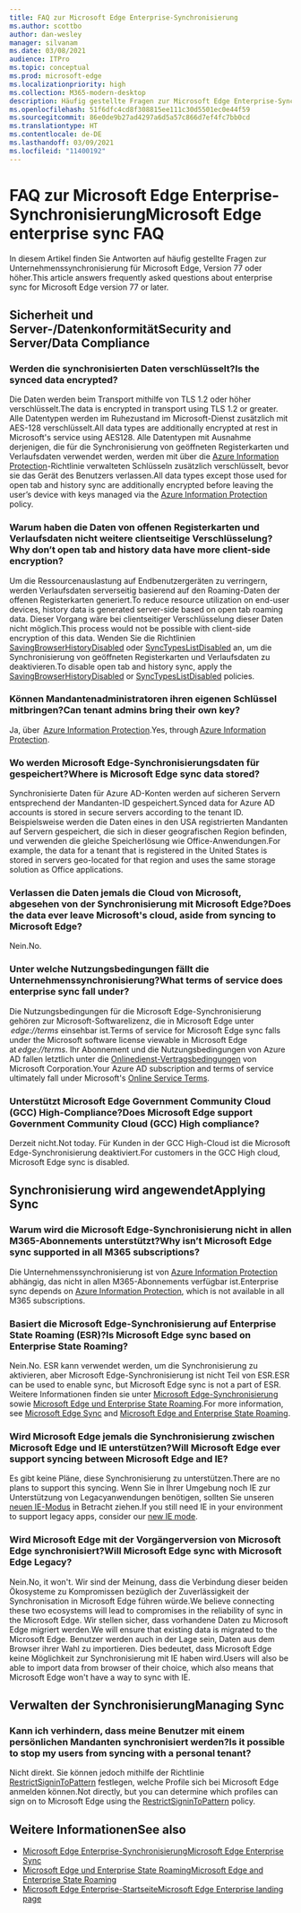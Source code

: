 ```yaml
---
title: FAQ zur Microsoft Edge Enterprise-Synchronisierung
ms.author: scottbo
author: dan-wesley
manager: silvanam
ms.date: 03/08/2021
audience: ITPro
ms.topic: conceptual
ms.prod: microsoft-edge
ms.localizationpriority: high
ms.collection: M365-modern-desktop
description: Häufig gestellte Fragen zur Microsoft Edge Enterprise-Synchronisierung.
ms.openlocfilehash: 51f6dfc4cd8f308815ee111c30d5501ec0e44f59
ms.sourcegitcommit: 86e0de9b27ad4297a6d5a57c866d7ef4fc7bb0cd
ms.translationtype: HT
ms.contentlocale: de-DE
ms.lasthandoff: 03/09/2021
ms.locfileid: "11400192"
---
```

# <a name="microsoft-edge-enterprise-sync-faq"></a><span data-ttu-id="a05f1-103">FAQ zur Microsoft Edge Enterprise-Synchronisierung</span><span class="sxs-lookup"><span data-stu-id="a05f1-103">Microsoft Edge enterprise sync FAQ</span></span>

<span data-ttu-id="a05f1-104">In diesem Artikel finden Sie Antworten auf häufig gestellte Fragen zur Unternehmenssynchronisierung für Microsoft Edge, Version 77 oder höher.</span><span class="sxs-lookup"><span data-stu-id="a05f1-104">This article answers frequently asked questions about enterprise sync for Microsoft Edge version 77 or later.</span></span>

## <a name="security-and-serverdata-compliance"></a><span data-ttu-id="a05f1-105">Sicherheit und Server-/Datenkonformität</span><span class="sxs-lookup"><span data-stu-id="a05f1-105">Security and Server/Data Compliance</span></span>

### <a name="is-the-synced-data-encrypted"></a><span data-ttu-id="a05f1-106">Werden die synchronisierten Daten verschlüsselt?</span><span class="sxs-lookup"><span data-stu-id="a05f1-106">Is the synced data encrypted?</span></span>

<span data-ttu-id="a05f1-107">Die Daten werden beim Transport mithilfe von TLS 1.2 oder höher verschlüsselt.</span><span class="sxs-lookup"><span data-stu-id="a05f1-107">The data is encrypted in transport using TLS 1.2 or greater.</span></span> <span data-ttu-id="a05f1-108">Alle Datentypen werden im Ruhezustand im Microsoft-Dienst zusätzlich mit AES-128 verschlüsselt.</span><span class="sxs-lookup"><span data-stu-id="a05f1-108">All data types are additionally encrypted at rest in Microsoft's service using AES128.</span></span> <span data-ttu-id="a05f1-109">Alle Datentypen mit Ausnahme derjenigen, die für die Synchronisierung von geöffneten Registerkarten und Verlaufsdaten verwendet werden, werden mit über die [Azure Information Protection](https://docs.microsoft.com/deployedge/microsoft-edge-policies#restrictsignintopattern)-Richtlinie verwalteten Schlüsseln zusätzlich verschlüsselt, bevor sie das Gerät des Benutzers verlassen.</span><span class="sxs-lookup"><span data-stu-id="a05f1-109">All data types except those used for open tab and history sync are additionally encrypted before leaving the user’s device with keys managed via the [Azure Information Protection](https://docs.microsoft.com/deployedge/microsoft-edge-policies#restrictsignintopattern) policy.</span></span>

### <a name="why-dont-open-tab-and-history-data-have-more-client-side-encryption"></a><span data-ttu-id="a05f1-110">Warum haben die Daten von offenen Registerkarten und Verlaufsdaten nicht weitere clientseitige Verschlüsselung?</span><span class="sxs-lookup"><span data-stu-id="a05f1-110">Why don’t open tab and history data have more client-side encryption?</span></span>

<span data-ttu-id="a05f1-111">Um die Ressourcenauslastung auf Endbenutzergeräten zu verringern, werden Verlaufsdaten serverseitig basierend auf den Roaming-Daten der offenen Registerkarten generiert.</span><span class="sxs-lookup"><span data-stu-id="a05f1-111">To reduce resource utilization on end-user devices, history data is generated server-side based on open tab roaming data.</span></span> <span data-ttu-id="a05f1-112">Dieser Vorgang wäre bei clientseitiger Verschlüsselung dieser Daten nicht möglich.</span><span class="sxs-lookup"><span data-stu-id="a05f1-112">This process would not be possible with client-side encryption of this data.</span></span> <span data-ttu-id="a05f1-113">Wenden Sie die Richtlinien [SavingBrowserHistoryDisabled](https://docs.microsoft.com/deployedge/microsoft-edge-policies#savingbrowserhistorydisabled) oder [SyncTypesListDisabled](https://docs.microsoft.com/DeployEdge/microsoft-edge-policies#synctypeslistdisabled) an, um die Synchronisierung von geöffneten Registerkarten und Verlaufsdaten zu deaktivieren.</span><span class="sxs-lookup"><span data-stu-id="a05f1-113">To disable open tab and history sync, apply the [SavingBrowserHistoryDisabled](https://docs.microsoft.com/deployedge/microsoft-edge-policies#savingbrowserhistorydisabled) or [SyncTypesListDisabled](https://docs.microsoft.com/DeployEdge/microsoft-edge-policies#synctypeslistdisabled) policies.</span></span>

### <a name="can-tenant-admins-bring-their-own-key"></a><span data-ttu-id="a05f1-114">Können Mandantenadministratoren ihren eigenen Schlüssel mitbringen?</span><span class="sxs-lookup"><span data-stu-id="a05f1-114">Can tenant admins bring their own key?</span></span>

<span data-ttu-id="a05f1-115">Ja, über  [Azure Information Protection](https://azure.microsoft.com/services/information-protection/).</span><span class="sxs-lookup"><span data-stu-id="a05f1-115">Yes, through [Azure Information Protection](https://azure.microsoft.com/services/information-protection/).</span></span>

### <a name="where-is-microsoft-edge-sync-data-stored"></a><span data-ttu-id="a05f1-116">Wo werden Microsoft Edge-Synchronisierungsdaten für gespeichert?</span><span class="sxs-lookup"><span data-stu-id="a05f1-116">Where is Microsoft Edge sync data stored?</span></span>

<span data-ttu-id="a05f1-117">Synchronisierte Daten für Azure AD-Konten werden auf sicheren Servern entsprechend der Mandanten-ID gespeichert.</span><span class="sxs-lookup"><span data-stu-id="a05f1-117">Synced data for Azure AD accounts is stored in secure servers according to the tenant ID.</span></span> <span data-ttu-id="a05f1-118">Beispielsweise werden die Daten eines in den USA registrierten Mandanten auf Servern gespeichert, die sich in dieser geografischen Region befinden, und verwenden die gleiche Speicherlösung wie Office-Anwendungen.</span><span class="sxs-lookup"><span data-stu-id="a05f1-118">For example, the data for a tenant that is registered in the United States is stored in servers geo-located for that region and uses the same storage solution as Office applications.</span></span>

### <a name="does-the-data-ever-leave-microsofts-cloud-aside-from-syncing-to-microsoft-edge"></a><span data-ttu-id="a05f1-119">Verlassen die Daten jemals die Cloud von Microsoft, abgesehen von der Synchronisierung mit Microsoft Edge?</span><span class="sxs-lookup"><span data-stu-id="a05f1-119">Does the data ever leave Microsoft's cloud, aside from syncing to Microsoft Edge?</span></span>

<span data-ttu-id="a05f1-120">Nein.</span><span class="sxs-lookup"><span data-stu-id="a05f1-120">No.</span></span>

### <a name="what-terms-of-service-does-enterprise-sync-fall-under"></a><span data-ttu-id="a05f1-121">Unter welche Nutzungsbedingungen fällt die Unternehmenssynchronisierung?</span><span class="sxs-lookup"><span data-stu-id="a05f1-121">What terms of service does enterprise sync fall under?</span></span>

<span data-ttu-id="a05f1-122">Die Nutzungsbedingungen für die Microsoft Edge-Synchronisierung gehören zur Microsoft-Softwarelizenz, die in Microsoft Edge unter  *edge://terms* einsehbar ist.</span><span class="sxs-lookup"><span data-stu-id="a05f1-122">Terms of service for Microsoft Edge sync falls under the Microsoft software license viewable in Microsoft Edge at *edge://terms*.</span></span> <span data-ttu-id="a05f1-123">Ihr Abonnement und die Nutzungsbedingungen von Azure AD fallen letztlich unter die [Onlinedienst-Vertragsbedingungen](https://www.microsoft.com/licensing/product-licensing/products) von Microsoft Corporation.</span><span class="sxs-lookup"><span data-stu-id="a05f1-123">Your Azure AD subscription and terms of service ultimately fall under Microsoft's [Online Service Terms](https://www.microsoft.com/licensing/product-licensing/products).</span></span>

### <a name="does-microsoft-edge-support-government-community-cloud-gcc-high-compliance"></a><span data-ttu-id="a05f1-124">Unterstützt Microsoft Edge Government Community Cloud (GCC) High-Compliance?</span><span class="sxs-lookup"><span data-stu-id="a05f1-124">Does Microsoft Edge support Government Community Cloud (GCC) High compliance?</span></span>

<span data-ttu-id="a05f1-125">Derzeit nicht.</span><span class="sxs-lookup"><span data-stu-id="a05f1-125">Not today.</span></span> <span data-ttu-id="a05f1-126">Für Kunden in der GCC High-Cloud ist die Microsoft Edge-Synchronisierung deaktiviert.</span><span class="sxs-lookup"><span data-stu-id="a05f1-126">For customers in the GCC High cloud, Microsoft Edge sync is disabled.</span></span>

## <a name="applying-sync"></a><span data-ttu-id="a05f1-127">Synchronisierung wird angewendet</span><span class="sxs-lookup"><span data-stu-id="a05f1-127">Applying Sync</span></span>

### <a name="why-isnt-microsoft-edge-sync-supported-in-all-m365-subscriptions"></a><span data-ttu-id="a05f1-128">Warum wird die Microsoft Edge-Synchronisierung nicht in allen M365-Abonnements unterstützt?</span><span class="sxs-lookup"><span data-stu-id="a05f1-128">Why isn’t Microsoft Edge sync supported in all M365 subscriptions?</span></span>

<span data-ttu-id="a05f1-129">Die Unternehmenssynchronisierung ist von [Azure Information Protection](https://azure.microsoft.com/services/information-protection/) abhängig, das nicht in allen M365-Abonnements verfügbar ist.</span><span class="sxs-lookup"><span data-stu-id="a05f1-129">Enterprise sync depends on [Azure Information Protection](https://azure.microsoft.com/services/information-protection/), which is not available in all M365 subscriptions.</span></span>

### <a name="is-microsoft-edge-sync-based-on-enterprise-state-roaming"></a><span data-ttu-id="a05f1-130">Basiert die Microsoft Edge-Synchronisierung auf Enterprise State Roaming (ESR)?</span><span class="sxs-lookup"><span data-stu-id="a05f1-130">Is Microsoft Edge sync based on Enterprise State Roaming?</span></span>

<span data-ttu-id="a05f1-131">Nein.</span><span class="sxs-lookup"><span data-stu-id="a05f1-131">No.</span></span> <span data-ttu-id="a05f1-132">ESR kann verwendet werden, um die Synchronisierung zu aktivieren, aber Microsoft Edge-Synchronisierung ist nicht Teil von ESR.</span><span class="sxs-lookup"><span data-stu-id="a05f1-132">ESR can be used to enable sync, but Microsoft Edge sync is not a part of ESR.</span></span> <span data-ttu-id="a05f1-133">Weitere Informationen finden sie unter [Microsoft Edge-Synchronisierung](https://review.docs.microsoft.com/DeployEdge/microsoft-edge-enterprise-sync) sowie [Microsoft Edge und Enterprise State Roaming](https://review.docs.microsoft.com/DeployEdge/microsoft-edge-enterprise-state-roaming).</span><span class="sxs-lookup"><span data-stu-id="a05f1-133">For more information, see [Microsoft Edge Sync](https://review.docs.microsoft.com/DeployEdge/microsoft-edge-enterprise-sync) and [Microsoft Edge and Enterprise State Roaming](https://review.docs.microsoft.com/DeployEdge/microsoft-edge-enterprise-state-roaming).</span></span>

### <a name="will-microsoft-edge-ever-support-syncing-between-microsoft-edge-and-ie"></a><span data-ttu-id="a05f1-134">Wird Microsoft Edge jemals die Synchronisierung zwischen Microsoft Edge und IE unterstützen?</span><span class="sxs-lookup"><span data-stu-id="a05f1-134">Will Microsoft Edge ever support syncing between Microsoft Edge and IE?</span></span>

<span data-ttu-id="a05f1-135">Es gibt keine Pläne, diese Synchronisierung zu unterstützen.</span><span class="sxs-lookup"><span data-stu-id="a05f1-135">There are no plans to support this syncing.</span></span> <span data-ttu-id="a05f1-136">Wenn Sie in Ihrer Umgebung noch IE zur Unterstützung von Legacyanwendungen benötigen, sollten Sie unseren [neuen IE-Modus](https://docs.microsoft.com/deployedge/edge-ie-mode) in Betracht ziehen.</span><span class="sxs-lookup"><span data-stu-id="a05f1-136">If you still need IE in your environment to support legacy apps, consider our [new IE mode](https://docs.microsoft.com/deployedge/edge-ie-mode).</span></span>

### <a name="will-microsoft-edge-sync-with-microsoft-edge-legacy"></a><span data-ttu-id="a05f1-137">Wird Microsoft Edge mit der Vorgängerversion von Microsoft Edge synchronisiert?</span><span class="sxs-lookup"><span data-stu-id="a05f1-137">Will Microsoft Edge sync with Microsoft Edge Legacy?</span></span>

<span data-ttu-id="a05f1-138">Nein.</span><span class="sxs-lookup"><span data-stu-id="a05f1-138">No, it won't.</span></span> <span data-ttu-id="a05f1-139">Wir sind der Meinung, dass die Verbindung dieser beiden Ökosysteme zu Kompromissen bezüglich der Zuverlässigkeit der Synchronisation in Microsoft Edge führen würde.</span><span class="sxs-lookup"><span data-stu-id="a05f1-139">We believe connecting these two ecosystems will lead to compromises in the reliability of sync in the Microsoft Edge.</span></span> <span data-ttu-id="a05f1-140">Wir stellen sicher, dass vorhandene Daten zu Microsoft Edge migriert werden.</span><span class="sxs-lookup"><span data-stu-id="a05f1-140">We will ensure that existing data is migrated to the Microsoft Edge.</span></span> <span data-ttu-id="a05f1-141">Benutzer werden auch in der Lage sein, Daten aus dem Browser ihrer Wahl zu importieren. Dies bedeutet, dass Microsoft Edge keine Möglichkeit zur Synchronisierung mit IE haben wird.</span><span class="sxs-lookup"><span data-stu-id="a05f1-141">Users will also be able to import data from browser of their choice, which also means that Microsoft Edge won't have a way to sync with IE.</span></span>

## <a name="managing-sync"></a><span data-ttu-id="a05f1-142">Verwalten der Synchronisierung</span><span class="sxs-lookup"><span data-stu-id="a05f1-142">Managing Sync</span></span>

### <a name="is-it-possible-to-stop-my-users-from-syncing-with-a-personal-tenant"></a><span data-ttu-id="a05f1-143">Kann ich verhindern, dass meine Benutzer mit einem persönlichen Mandanten synchronisiert werden?</span><span class="sxs-lookup"><span data-stu-id="a05f1-143">Is it possible to stop my users from syncing with a personal tenant?</span></span>

<span data-ttu-id="a05f1-144">Nicht direkt. Sie können jedoch mithilfe der Richtlinie [RestrictSigninToPattern](https://docs.microsoft.com/deployedge/microsoft-edge-policies#restrictsignintopattern) festlegen, welche Profile sich bei Microsoft Edge anmelden können.</span><span class="sxs-lookup"><span data-stu-id="a05f1-144">Not directly, but you can determine which profiles can sign on to Microsoft Edge using the [RestrictSigninToPattern](https://docs.microsoft.com/deployedge/microsoft-edge-policies#restrictsignintopattern) policy.</span></span>

## <a name="see-also"></a><span data-ttu-id="a05f1-145">Weitere Informationen</span><span class="sxs-lookup"><span data-stu-id="a05f1-145">See also</span></span>

- [<span data-ttu-id="a05f1-146">Microsoft Edge Enterprise-Synchronisierung</span><span class="sxs-lookup"><span data-stu-id="a05f1-146">Microsoft Edge Enterprise Sync</span></span>](microsoft-edge-enterprise-sync.md)
- [<span data-ttu-id="a05f1-147">Microsoft Edge und Enterprise State Roaming</span><span class="sxs-lookup"><span data-stu-id="a05f1-147">Microsoft Edge and Enterprise State Roaming</span></span>](microsoft-edge-enterprise-state-roaming.md)
- [<span data-ttu-id="a05f1-148">Microsoft Edge Enterprise-Startseite</span><span class="sxs-lookup"><span data-stu-id="a05f1-148">Microsoft Edge Enterprise landing page</span></span>](https://aka.ms/EdgeEnterprise)
